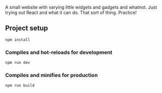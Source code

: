 
A small website with varying little widgets and gadgets and whatnot. Just trying out React and what it can do. That sort of thing. Practice!


## Project setup
```
npm install
```

### Compiles and hot-reloads for development
```
npm run dev
```

### Compiles and minifies for production
```
npm run build
```
